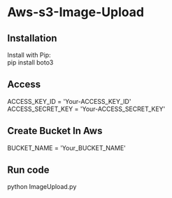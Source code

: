 # Aws-s3-Image-Upload

## Installation

Install with Pip:<br>
pip install boto3

## Access

ACCESS_KEY_ID = 'Your-ACCESS_KEY_ID'<br>
ACCESS_SECRET_KEY = 'Your-ACCESS_SECRET_KEY'

## Create Bucket In Aws

BUCKET_NAME = 'Your_BUCKET_NAME'

## Run code

python ImageUpload.py
